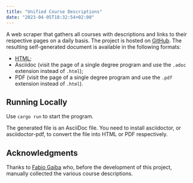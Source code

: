 ```yaml
---
title: "Unified Course Descriptions"
date: "2023-04-05T18:32:54+02:00"
---
```


A web scraper that gathers all courses with descriptions and links to their respective pages on a daily basis.
The project is hosted on [GitHub](https://github.com/csunibo/course-description-merged).
The resulting self-generated document is available in the following formats:

- [HTML](https://csunibo.github.io/course-description-merged);
- Asciidoc (visit the page of a single degree program and use the `.adoc` extension instead of `.html`);
- PDF (visit the page of a single degree program and use the `.pdf` extension instead of `.html`).

## Running Locally

Use `cargo run` to start the program.

The generated file is an AsciiDoc file.
You need to install asciidoctor, or asciidoctor-pdf, to convert the file into HTML or PDF respectively.

## Acknowledgments

Thanks to [Fabio Gaiba](https://github.com/faguccio) who, before the development of this project, manually collected the various course descriptions.